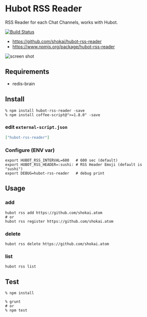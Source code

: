 Hubot RSS Reader
================
RSS Reader for each Chat Channels, works with Hubot.

[![Build Status](https://travis-ci.org/shokai/hubot-rss-reader.svg?branch=master)](https://travis-ci.org/shokai/hubot-rss-reader)

- https://github.com/shokai/hubot-rss-reader
- https://www.npmjs.org/package/hubot-rss-reader

![screen shot](http://gyazo.com/234dfb14d76bb3de9efd88bfe8dc6522.png)

Requirements
------------

- redis-brain


Install
-------

    % npm install hubot-rss-reader -save
    % npm install coffee-script@">=1.8.0" -save

### edit `external-script.json`

```json
["hubot-rss-reader"]
```

### Configure (ENV var)

    export HUBOT_RSS_INTERVAL=600   # 600 sec (default)
    export HUBOT_RSS_HEADER=:sushi: # RSS Header Emoji (default is "sushi")
    export DEBUG=hubot-rss-reader   # debug print

Usage
-----

### add

    hubot rss add https://github.com/shokai.atom
    # or
    hubot rss register https://github.com/shokai.atom


### delete

    hubot rss delete https://github.com/shokai.atom


### list

    hubot rss list


Test
----

    % npm install

    % grunt
    # or
    % npm test
